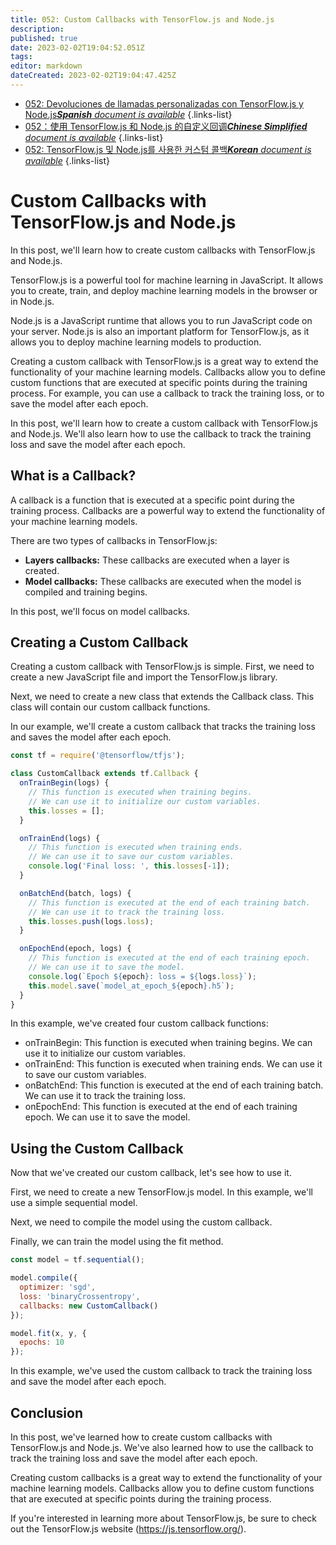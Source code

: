 ```yaml
---
title: 052: Custom Callbacks with TensorFlow.js and Node.js
description: 
published: true
date: 2023-02-02T19:04:52.051Z
tags: 
editor: markdown
dateCreated: 2023-02-02T19:04:47.425Z
---
```


- [052: Devoluciones de llamadas personalizadas con TensorFlow.js y Node.js***Spanish** document is available*](/es/Knowledge-base/TensorFlow-js/Learning/052-custom-callbacks-with-tensorflow-js-and-node-js)
{.links-list}
- [052：使用 TensorFlow.js 和 Node.js 的自定义回调***Chinese Simplified** document is available*](/zh/Knowledge-base/TensorFlow-js/Learning/052-custom-callbacks-with-tensorflow-js-and-node-js)
{.links-list}
- [052: TensorFlow.js 및 Node.js를 사용한 커스텀 콜백***Korean** document is available*](/ko/Knowledge-base/TensorFlow-js/Learning/052-custom-callbacks-with-tensorflow-js-and-node-js)
{.links-list}


# Custom Callbacks with TensorFlow.js and Node.js

In this post, we'll learn how to create custom callbacks with TensorFlow.js and Node.js.

TensorFlow.js is a powerful tool for machine learning in JavaScript. It allows you to create, train, and deploy machine learning models in the browser or in Node.js.

Node.js is a JavaScript runtime that allows you to run JavaScript code on your server. Node.js is also an important platform for TensorFlow.js, as it allows you to deploy machine learning models to production.

Creating a custom callback with TensorFlow.js is a great way to extend the functionality of your machine learning models. Callbacks allow you to define custom functions that are executed at specific points during the training process. For example, you can use a callback to track the training loss, or to save the model after each epoch.

In this post, we'll learn how to create a custom callback with TensorFlow.js and Node.js. We'll also learn how to use the callback to track the training loss and save the model after each epoch.

## What is a Callback?

A callback is a function that is executed at a specific point during the training process. Callbacks are a powerful way to extend the functionality of your machine learning models.

There are two types of callbacks in TensorFlow.js:

* **Layers callbacks:** These callbacks are executed when a layer is created.
* **Model callbacks:** These callbacks are executed when the model is compiled and training begins.

In this post, we'll focus on model callbacks.

## Creating a Custom Callback

Creating a custom callback with TensorFlow.js is simple. First, we need to create a new JavaScript file and import the TensorFlow.js library.

Next, we need to create a new class that extends the Callback class. This class will contain our custom callback functions.

In our example, we'll create a custom callback that tracks the training loss and saves the model after each epoch.

```javascript
const tf = require('@tensorflow/tfjs');

class CustomCallback extends tf.Callback {
  onTrainBegin(logs) {
    // This function is executed when training begins.
    // We can use it to initialize our custom variables.
    this.losses = [];
  }

  onTrainEnd(logs) {
    // This function is executed when training ends.
    // We can use it to save our custom variables.
    console.log('Final loss: ', this.losses[-1]);
  }

  onBatchEnd(batch, logs) {
    // This function is executed at the end of each training batch.
    // We can use it to track the training loss.
    this.losses.push(logs.loss);
  }

  onEpochEnd(epoch, logs) {
    // This function is executed at the end of each training epoch.
    // We can use it to save the model.
    console.log(`Epoch ${epoch}: loss = ${logs.loss}`);
    this.model.save(`model_at_epoch_${epoch}.h5`);
  }
}
```

In this example, we've created four custom callback functions:

* onTrainBegin: This function is executed when training begins. We can use it to initialize our custom variables.
* onTrainEnd: This function is executed when training ends. We can use it to save our custom variables.
* onBatchEnd: This function is executed at the end of each training batch. We can use it to track the training loss.
* onEpochEnd: This function is executed at the end of each training epoch. We can use it to save the model.

## Using the Custom Callback

Now that we've created our custom callback, let's see how to use it.

First, we need to create a new TensorFlow.js model. In this example, we'll use a simple sequential model.

Next, we need to compile the model using the custom callback.

Finally, we can train the model using the fit method.

```javascript
const model = tf.sequential();

model.compile({
  optimizer: 'sgd',
  loss: 'binaryCrossentropy',
  callbacks: new CustomCallback()
});

model.fit(x, y, {
  epochs: 10
});
```

In this example, we've used the custom callback to track the training loss and save the model after each epoch.

## Conclusion

In this post, we've learned how to create custom callbacks with TensorFlow.js and Node.js. We've also learned how to use the callback to track the training loss and save the model after each epoch.

Creating custom callbacks is a great way to extend the functionality of your machine learning models. Callbacks allow you to define custom functions that are executed at specific points during the training process.

If you're interested in learning more about TensorFlow.js, be sure to check out the TensorFlow.js website (https://js.tensorflow.org/).